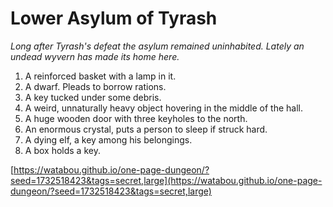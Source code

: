 # Lower Asylum of Tyrash

_Long after Tyrash's defeat the asylum remained uninhabited. Lately an undead wyvern has made its home here._

1. A reinforced basket with a lamp in it.
2. A dwarf. Pleads to borrow rations.
3. A key tucked under some debris.
4. A weird, unnaturally heavy object hovering in the middle of the hall.
5. A huge wooden door with three keyholes to the north.
6. An enormous crystal, puts a person to sleep if struck hard.
7. A dying elf, a key among his belongings.
8. A box holds a key.

[https://watabou.github.io/one-page-dungeon/?seed=1732518423&tags=secret,large](https://watabou.github.io/one-page-dungeon/?seed=1732518423&tags=secret,large)
